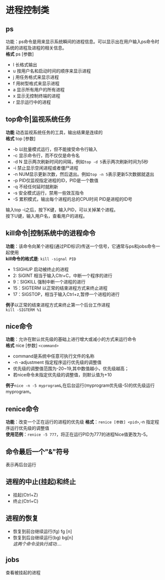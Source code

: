 # 进程控制类
## ps
功能：ps命令是用来显示系统瞬间的进程信息。可以显示出在用户输入ps命令时系统的进程及进程的相关信息。   
**格式** ps [参数]
* l 长格式输出
* u 按用户名和启动时间的顺序来显示进程
* j 用任务格式来显示进程
* f 用树型格式来显示进程
* a 显示所有用户的所有进程
* x 显示无控制终端的进程
* r 显示运行中的进程
## top命令|监视系统任务
**功能** 动态监视系统任务的工具，输出结果是连续的   
**格式** top [参数]
* -b 以批量模式运行，但不能接受命令行输入
* -c 显示命令行，而不仅仅是命令名
* -d N 显示两次刷新时间的间隔，例如`top -d 5`表示两次刷新时间为5秒
* -i 禁止显示空闲进程或者僵尸进程
* -n NUM显示更新次数，然后退出。例如`top -n 5`表示更新5次数据就退出
* -p PID仅监视指定进程的ID，PID是一个数值
* -q 不经任何延时就刷新
* -s 安全模式运行，禁用一些效互指令
* -S 累积模式，输出每个进程的总的CPU时间
PID是进程的ID号  

输入top -i之后，按下K键，输入PID，可以关掉某个进程。  
按下U键，输入用户名，查看用户的进程。
## kill命令|控制系统中的进程命令
**功能**：该命令向某个进程(通过PID标识)传送一个信号，它通常与ps和jobs命令一起使用   
**kill命令的格式是**: `kill -signal PID`  
* 1:SIGHUP  启动被终止的进程
* 2: SiGINT 相当于输入Cltr+C，中断一个程序的进行
* 9：SIGKILL 强制中断一个进程的进行
* 15：SIGTERM 以正常的结束进程方式来终止进程
* 17：SIGSTOP，相当于输入Ctrl+z,暂停一个进程的进行     

**例子**以正常的结束进程方式来终止第一个后台工作进程  
`kill -SIGTERM %1`
## nice命令
**功能**：允许在默认优先级的基础上进行增大或减小的方式来运行命令  
**格式** nice [参数] `<command>`  
* command是系统中任意可执行文件的名称    
* -n -adjustment 指定程序运行优先级的调整值
* 优先级的调整值范围为-20~19,其中数值越小，优先级越高；
* 若nice命令未指定优先级的调整值，则默认值为+10   

**例子**`nice -n -5 myprogram&`,在后台运行(myprogram优先级-5)的优先级运行myprogram。
## renice命令
**功能**：改变一个正在运行的进程的优先级
**格式**：`renice [参数] <pid>`,-n 指定程序运行优先级的调整值    
**使用范例**：`renice -5 777`，将正在运行PID为777的进程Nice值更改为-5。
## 命令最后一个"&"符号
表示再后台运行
## 进程的中止(挂起)和终止
* 挂起(Ctrl+Z)
* 终止(Ctrl+C)
## 进程的恢复
* 恢复到前台继续运行(fg) fg [n]
* 恢复到后台继续运行(bg) bg[n]   
*这两个命令没执行成功....*
## jobs
查看被挂起的进程
